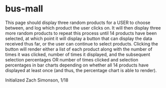 # bus-mall

This page should display three random products for a USER to choose between, and log which product the user clicks on. It will then display three more random products to repeat this process until 14 products have been selected, at which point it will display a button that can display the data received thus far, or the user can continue to select products. Clicking the button will render either a list of each product along with the number of times it was clicked, number of times it displayed, and the subsequent selection percentages OR number of times clicked and selection percentages in bar charts depending on whether all 14 products have displayed at least once (and thus, the percentage chart is able to render).

Initialized Zach Simonson, 1/18
